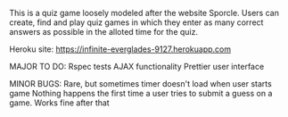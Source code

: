 This is a quiz game loosely modeled after the website Sporcle. Users can create, find and play quiz games in which they enter as many correct answers as possible in the alloted time for the quiz.

Heroku site: https://infinite-everglades-9127.herokuapp.com

MAJOR TO DO:
    Rspec tests
    AJAX functionality
    Prettier user interface

MINOR BUGS:
    Rare, but sometimes timer doesn't load when user starts game
    Nothing happens the first time a user tries to submit a guess on a game. Works fine after that

